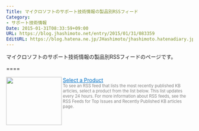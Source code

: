 ```yaml
---
Title: マイクロソフトのサポート技術情報の製品別RSSフィード
Category:
- サポート技術情報
Date: 2015-01-31T08:33:59+09:00
URL: https://blog.jhashimoto.net/entry/2015/01/31/083359
EditURL: https://blog.hatena.ne.jp/JHashimoto/jhashimoto.hatenadiary.jp/atom/entry/8454420450081917817
---
```


マイクロソフトのサポート技術情報の製品別RSSフィードのページです。

====

<a href="http://support2.microsoft.com/selectindex/?target=rss" target="_blank"><img class="alignleft" align="left" border="0" src="http://capture.heartrails.com/150x130/shadow?http://support2.microsoft.com/selectindex/?target=rss" alt="" width="150" height="130" /></a><a style="color:#0070C5;" href="http://support2.microsoft.com/selectindex/?target=rss" target="_blank">Select a Product</a><a href="http://b.hatena.ne.jp/entry/http://support2.microsoft.com/selectindex/?target=rss" target="_blank"><img border="0" src="http://b.hatena.ne.jp/entry/image/http://support2.microsoft.com/selectindex/?target=rss" alt="" /></a><br><span style="color: #808080;font-size: 80%;">To see an RSS feed that lists the most recently published KB articles, select a product from the list below. This list updates every 24 hours. For more information about RSS feeds, see the RSS Feeds for Top Issues and Recently Published KB articles page.</span><br style="clear:both;" />
